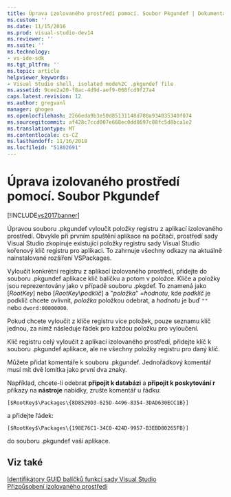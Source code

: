```yaml
---
title: Úprava izolovaného prostředí pomocí. Soubor Pkgundef | Dokumentace Microsoftu
ms.custom: ''
ms.date: 11/15/2016
ms.prod: visual-studio-dev14
ms.reviewer: ''
ms.suite: ''
ms.technology:
- vs-ide-sdk
ms.tgt_pltfrm: ''
ms.topic: article
helpviewer_keywords:
- Visual Studio shell, isolated mode%2C .pkgundef file
ms.assetid: 9cee2a20-f8ac-4d9d-aef9-068fcd9f27a4
caps.latest.revision: 12
ms.author: gregvanl
manager: ghogen
ms.openlocfilehash: 2266eda9b3e50d85131148d708a934835340f074
ms.sourcegitcommit: af428c7ccd007e668ec0dd8697c88fc5d8bca1e2
ms.translationtype: MT
ms.contentlocale: cs-CZ
ms.lasthandoff: 11/16/2018
ms.locfileid: "51802691"
---
```

# <a name="modifying-the-isolated-shell-by-using-the-pkgundef-file"></a>Úprava izolovaného prostředí pomocí. Soubor Pkgundef
[!INCLUDE[vs2017banner](../includes/vs2017banner.md)]

Úpravou souboru .pkgundef vyloučit položky registru z aplikací izolovaného prostředí. Obvykle při prvním spuštění aplikace na počítači, prostředí sady Visual Studio zkopíruje existující položky registru sady Visual Studio kořenový klíč registru pro aplikaci. To zahrnuje všechny odkazy na aktuálně nainstalované rozšíření VSPackages.  
  
 Vyloučit konkrétní registru z aplikací izolovaného prostředí, přidejte do souboru .pkgundef aplikace klíč balíčku a potom v položce. Klíče a položky jsou reprezentovány jako v případě souboru .pkgdef. To znamená jako [$RootKey$] nebo [$RootKey$\\*podklíč*] a "*položka*" =*hodnotu*, kde *podklíč* je podklíč chcete ovlivnit, *položka* položkou odebrat, a *hodnotu* je buď `""` nebo `dword:00000000`.  
  
 Pokud chcete vyloučit z klíče registru více položek, pouze seznamu klíč jednou, za nímž následuje řádek pro každou položku pro vyloučení.  
  
 Klíč registru celý vyloučit z aplikací izolovaného prostředí, přidejte klíč k souboru .pkgundef aplikace, ale ne všechny položky registru pro daný klíč.  
  
 Můžete přidat komentáře k souboru .pkgundef. Jednořádkový komentář musí mít dvě lomítka jako první dva znaky.  
  
 Například, chcete-li odebrat **připojit k databázi** a **připojit k poskytování r** příkazy na **nástroje** nabídky, zrušte komentář u řádku:  
  
```  
[$RootKey$\Packages\{8D8529D3-625D-4496-8354-3DAD630ECC1B}]  
```  
  
 a přidejte řádek:  
  
```  
[$RootKey$\Packages\{198E76C1-34C0-424D-9957-B3EBD80265FB}]  
```  
  
 do souboru .pkgundef vaší aplikace.  
  
## <a name="see-also"></a>Viz také  
 [Identifikátory GUID balíčků funkcí sady Visual Studio](../extensibility/package-guids-of-visual-studio-features.md)   
 [Přizpůsobení izolovaného prostředí](../extensibility/customizing-the-isolated-shell.md)

